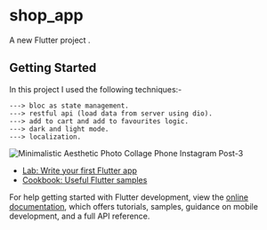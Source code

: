 # shop_app

A new Flutter project .

## Getting Started

In this project I used the following techniques:-
```
---> bloc as state management.
---> restful api (load data from server using dio).
---> add to cart and add to favourites logic.
---> dark and light mode.
---> localization.
```

![Minimalistic Aesthetic Photo Collage Phone Instagram Post-3](https://github.com/MohammedGhazy/mega-shop/assets/38404967/26f36828-81e2-45ef-abc5-bde632db8ac4)

- [Lab: Write your first Flutter app](https://docs.flutter.dev/get-started/codelab)
- [Cookbook: Useful Flutter samples](https://docs.flutter.dev/cookbook)

For help getting started with Flutter development, view the
[online documentation](https://docs.flutter.dev/), which offers tutorials,
samples, guidance on mobile development, and a full API reference.
